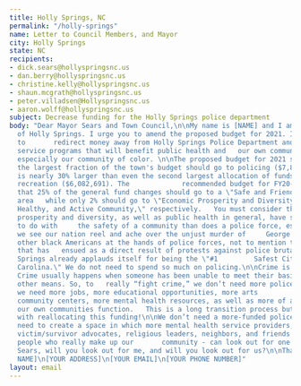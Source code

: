 ```yaml
---
title: Holly Springs, NC
permalink: "/holly-springs"
name: Letter to Council Members, and Mayor
city: Holly Springs
state: NC
recipients:
- dick.sears@hollyspringsnc.us
- dan.berry@hollyspringsnc.us
- christine.kelly@hollyspringsnc.us
- shaun.mcgrath@hollyspringsnc.us
- peter.villadsen@Hollyspringsnc.us
- aaron.wolff@hollyspringsnc.us
subject: Decrease funding for the Holly Springs police department
body: "Dear Mayor Sears and Town Council,\n\nMy name is [NAME] and I am a resident
  of Holly Springs. I urge you to amend the proposed budget for 2021. I would like
  to       redirect money away from Holly Springs Police Department and into social
  service programs that will benefit public health and   our own community directly,
  especially our community of color. \n\nThe proposed budget for 2021 suggests that
  the largest fraction of the town's budget should go to policing ($7,861,585),       which
  is nearly 30% larger than even the second largest allocation of funds, parks and
  recreation ($6,082,691). The             recommended budget for FY20-21 suggests
  that 25% of the general fund changes should go to a \"Safe and Friendly\" priority
  area   while only 2% should go to \"Economic Prosperity and Diversity\" and an \"Engaged,
  Healthy, and Active Community,\" respectively.   You must consider that economic
  prosperity and diversity, as well as public health in general, have so much more
  to do with     the safety of a community than does a police force, especially as
  we see our nation reel and ache over the unjust murder of     George Floyd and countless
  other black Americans at the hands of police forces, not to mention the police brutality
  that has   ensued as a direct result of protests against police brutality. Holly
  Springs already applauds itself for being the \"#1         Safest City in North
  Carolina.\" We do not need to spend so much on policing.\n\nCrime is not random.
  Crime usually happens when someone has been unable to meet their basic needs through
  other means. So, to   really “fight crime,” we don’t need more police officers -
  we need more jobs, more educational opportunities, more arts         programs, more
  community centers, more mental health resources, as well as more of a say in how
  our own communities function.   This is a long transition process but change starts
  with reallocating this funding!\n\nWe don’t need a more-funded police force. We
  need to create a space in which more mental health service providers, social       workers,
  victim/survivor advocates, religious leaders, neighbors, and friends - all of the
  people who really make up our       community - can look out for one another. Mayor
  Sears, will you look out for me, and will you look out for us?\n\nThank you,\n\n[YOUR
  NAME]\n[YOUR ADDRESS]\n[YOUR EMAIL]\n[YOUR PHONE NUMBER]"
layout: email
---
```



